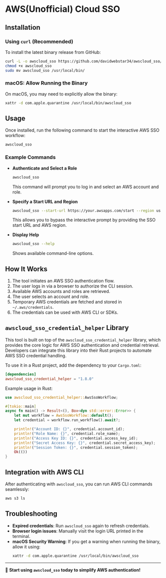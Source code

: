 # AWS(Unofficial) Cloud SSO

## Installation

### Using `curl` (Recommended)

To install the latest binary release from GitHub:

```sh
curl -L -o awscloud_sso https://github.com/davidwebstar34/awscloud_sso/releases/latest/download/awscloud_sso-x86_64-apple-darwin
chmod +x awscloud_sso
sudo mv awscloud_sso /usr/local/bin/
```

### macOS: Allow Running the Binary

On macOS, you may need to explicitly allow the binary:

```sh
xattr -d com.apple.quarantine /usr/local/bin/awscloud_sso
```

## Usage

Once installed, run the following command to start the interactive AWS SSO workflow:

```sh
awscloud_sso
```

### Example Commands

- **Authenticate and Select a Role**

  ```sh
  awscloud_sso
  ```

  This command will prompt you to log in and select an AWS account and role.

- **Specify a Start URL and Region**

  ```sh
  awscloud_sso --start-url https://your.awsapps.com/start --region us-west-2
  ```

  This allows you to bypass the interactive prompt by providing the SSO start URL and AWS region.

- **Display Help**
  ```sh
  awscloud_sso --help
  ```
  Shows available command-line options.

## How It Works

1. The tool initiates an AWS SSO authentication flow.
2. The user logs in via a browser to authorize the CLI session.
3. Available AWS accounts and roles are retrieved.
4. The user selects an account and role.
5. Temporary AWS credentials are fetched and stored in `~/.aws/credentials`.
6. The credentials can be used with AWS CLI or SDKs.

## `awscloud_sso_credential_helper` Library

This tool is built on top of the `awscloud_sso_credential_helper` library, which provides the core logic for AWS SSO authentication and credential retrieval. Developers can integrate this library into their Rust projects to automate AWS SSO credential handling.

To use it in a Rust project, add the dependency to your `Cargo.toml`:

```toml
[dependencies]
awscloud_sso_credential_helper = "1.8.0"
```

Example usage in Rust:

```rust
use awscloud_sso_credential_helper::AwsSsoWorkflow;

#[tokio::main]
async fn main() -> Result<(), Box<dyn std::error::Error>> {
    let mut workflow = AwsSsoWorkflow::default();
    let credential = workflow.run_workflow().await?;

    println!("Account ID: {}", credential.account_id);
    println!("Role Name: {}", credential.role_name);
    println!("Access Key ID: {}", credential.access_key_id);
    println!("Secret Access Key: {}", credential.secret_access_key);
    println!("Session Token: {}", credential.session_token);
    Ok(())
}
```

## Integration with AWS CLI

After authenticating with `awscloud_sso`, you can run AWS CLI commands seamlessly:

```sh
aws s3 ls
```

## Troubleshooting

- **Expired credentials**: Run `awscloud_sso` again to refresh credentials.
- **Browser login issues**: Manually visit the login URL printed in the terminal.
- **macOS Security Warning**: If you get a warning when running the binary, allow it using:
  ```sh
  xattr -d com.apple.quarantine /usr/local/bin/awscloud_sso
  ```

---

🚀 **Start using `awscloud_sso` today to simplify AWS authentication!**
